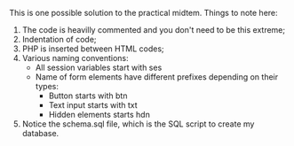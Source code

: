 This is one possible solution to the practical midtem. Things to note here:

1. The code is heavilly commented and you don't need to be this extreme;
2. Indentation of code;
3. PHP is inserted between HTML codes;
4. Various naming conventions:
    * All session variables start with ses
    * Name of form elements have different prefixes depending on their types:
        + Button starts with btn
        + Text input starts with txt
        + Hidden elements starts hdn
5. Notice the schema.sql file, which is the SQL script to create my database.

